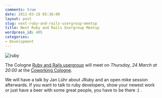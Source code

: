 ```yaml
---
comments: true
date: 2011-03-18 05:36:00
layout: post
slug: next-ruby-and-rails-usergroup-meetup
title: Next Ruby and Rails Usergroup Meetup
wordpress_id: 405
categories:
- Development
---
```


![ruby](http://bitboxer.de/wp-content/uploads/ruby.png)

The Cologne [Ruby and Rails usergroup](http://www.rurug.de) will meet on
_Thursday, 24 March at 20:00_ at the [Coworking Cologne](http://www.coworkingcologne.de/). 

We will have a talk by Jan Lühr about JRuby and an open mike session
afterwards. If you want to talk to ruby developers, show your newest work or
just have a beer with some great people, you have to be there :) .

